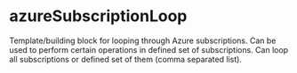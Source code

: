 # azureSubscriptionLoop
Template/building block for looping through Azure subscriptions. Can be used to perform certain operations in defined set of subscriptions. Can loop all subscriptions or defined set of them (comma separated list).
